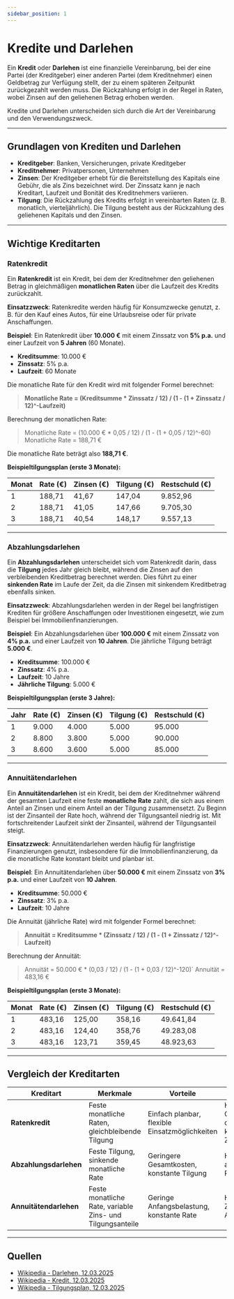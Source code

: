```yaml
---
sidebar_position: 1
---
```


# Kredite und Darlehen  

Ein **Kredit** oder **Darlehen** ist eine finanzielle Vereinbarung, bei der eine Partei (der Kreditgeber) einer anderen Partei (dem Kreditnehmer) einen Geldbetrag zur Verfügung stellt, der zu einem späteren Zeitpunkt zurückgezahlt werden muss. Die Rückzahlung erfolgt in der Regel in Raten, wobei Zinsen auf den geliehenen Betrag erhoben werden.  

Kredite und Darlehen unterscheiden sich durch die Art der Vereinbarung und den Verwendungszweck.  

***

## Grundlagen von Krediten und Darlehen  

- **Kreditgeber**: Banken, Versicherungen, private Kreditgeber  
- **Kreditnehmer**: Privatpersonen, Unternehmen  
- **Zinsen**: Der Kreditgeber erhebt für die Bereitstellung des Kapitals eine Gebühr, die als Zins bezeichnet wird. Der Zinssatz kann je nach Kreditart, Laufzeit und Bonität des Kreditnehmers variieren.  
- **Tilgung**: Die Rückzahlung des Kredits erfolgt in vereinbarten Raten (z. B. monatlich, vierteljährlich). Die Tilgung besteht aus der Rückzahlung des geliehenen Kapitals und den Zinsen.

***

## Wichtige Kreditarten  

### Ratenkredit  
Ein **Ratenkredit** ist ein Kredit, bei dem der Kreditnehmer den geliehenen Betrag in gleichmäßigen **monatlichen Raten** über die Laufzeit des Kredits zurückzahlt. 

**Einsatzzweck**: Ratenkredite werden häufig für Konsumzwecke genutzt, z. B. für den Kauf eines Autos, für eine Urlaubsreise oder für private Anschaffungen.  

**Beispiel**: Ein Ratenkredit über **10.000 €** mit einem Zinssatz von **5% p.a.** und einer Laufzeit von **5 Jahren** (60 Monate).  

- **Kreditsumme**: 10.000 €
- **Zinssatz**: 5% p.a.
- **Laufzeit**: 60 Monate  

Die monatliche Rate für den Kredit wird mit folgender Formel berechnet:  

>**Monatliche Rate = (Kreditsumme * Zinssatz / 12) / (1 - (1 + Zinssatz / 12)^-Laufzeit)**  

Berechnung der monatlichen Rate:  
>Monatliche Rate = (10.000 € * 0,05 / 12) / (1 - (1 + 0,05 / 12)^-60)  
>Monatliche Rate = 188,71 €  

Die monatliche Rate beträgt also **188,71 €**.  

**Beispieltilgungsplan (erste 3 Monate):**

| Monat | Rate (€) | Zinsen (€) | Tilgung (€) | Restschuld (€) |
|-------|----------|------------|-------------|----------------|
| 1     | 188,71   | 41,67      | 147,04      | 9.852,96       |
| 2     | 188,71   | 41,05      | 147,66      | 9.705,30       |
| 3     | 188,71   | 40,54      | 148,17      | 9.557,13       |

---

### Abzahlungsdarlehen  
Ein **Abzahlungsdarlehen** unterscheidet sich vom Ratenkredit darin, dass die **Tilgung** jedes Jahr gleich bleibt, während die Zinsen auf den verbleibenden Kreditbetrag berechnet werden. Dies führt zu einer **sinkenden Rate** im Laufe der Zeit, da die Zinsen mit sinkendem Kreditbetrag ebenfalls sinken.  

**Einsatzzweck**: Abzahlungsdarlehen werden in der Regel bei langfristigen Krediten für größere Anschaffungen oder Investitionen eingesetzt, wie zum Beispiel bei Immobilienfinanzierungen.  

**Beispiel**: Ein Abzahlungsdarlehen über **100.000 €** mit einem Zinssatz von **4% p.a.** und einer Laufzeit von **10 Jahren**. Die jährliche Tilgung beträgt **5.000 €**.  

- **Kreditsumme**: 100.000 €
- **Zinssatz**: 4% p.a.
- **Laufzeit**: 10 Jahre  
- **Jährliche Tilgung**: 5.000 €  

**Beispieltilgungsplan (erste 3 Jahre):**

| Jahr | Rate (€) | Zinsen (€) | Tilgung (€) | Restschuld (€) |
|------|----------|------------|-------------|----------------|
| 1    | 9.000    | 4.000      | 5.000       | 95.000         |
| 2    | 8.800    | 3.800      | 5.000       | 90.000         |
| 3    | 8.600    | 3.600      | 5.000       | 85.000         |

---

### Annuitätendarlehen  
Ein **Annuitätendarlehen** ist ein Kredit, bei dem der Kreditnehmer während der gesamten Laufzeit eine feste **monatliche Rate** zahlt, die sich aus einem Anteil an Zinsen und einem Anteil an der Tilgung zusammensetzt. Zu Beginn ist der Zinsanteil der Rate hoch, während der Tilgungsanteil niedrig ist. Mit fortschreitender Laufzeit sinkt der Zinsanteil, während der Tilgungsanteil steigt.  

**Einsatzzweck**: Annuitätendarlehen werden häufig für langfristige Finanzierungen genutzt, insbesondere für die Immobilienfinanzierung, da die monatliche Rate konstant bleibt und planbar ist.  

**Beispiel**: Ein Annuitätendarlehen über **50.000 €** mit einem Zinssatz von **3% p.a.** und einer Laufzeit von **10 Jahren**.  

- **Kreditsumme**: 50.000 €
- **Zinssatz**: 3% p.a.
- **Laufzeit**: 10 Jahre  

Die Annuität (jährliche Rate) wird mit folgender Formel berechnet:

>**Annuität = Kreditsumme * (Zinssatz / 12) / (1 - (1 + Zinssatz / 12)^-Laufzeit)**  

Berechnung der Annuität:  
>Annuität = 50.000 € * (0,03 / 12) / (1 - (1 + 0,03 / 12)^-120)´
>Annuität = 483,16 €  

**Beispieltilgungsplan (erste 3 Monate):**

| Monat | Rate (€) | Zinsen (€) | Tilgung (€) | Restschuld (€) |
|-------|----------|------------|-------------|----------------|
| 1     | 483,16   | 125,00     | 358,16      | 49.641,84      |
| 2     | 483,16   | 124,40     | 358,76      | 49.283,08      |
| 3     | 483,16   | 123,71     | 359,45      | 48.923,63      |

---

## Vergleich der Kreditarten  

| Kreditart            | Merkmale                                         | Vorteile                                           | Nachteile                                      | Einsatzzweck                                     |
|----------------------|-------------------------------------------------|--------------------------------------------------|------------------------------------------------|--------------------------------------------------|
| **Ratenkredit**      | Feste monatliche Raten, gleichbleibende Tilgung | Einfach planbar, flexible Einsatzmöglichkeiten   | Höhere Gesamtkosten durch konstant hohe Zinsen | Konsumkredite (z. B. Auto, Urlaub)               |
| **Abzahlungsdarlehen**| Feste Tilgung, sinkende monatliche Rate         | Geringere Gesamtkosten, konstante Tilgung        | Hohe anfängliche Rate                        | Langfristige Kredite (z. B. Immobilien)          |
| **Annuitätendarlehen**| Feste monatliche Rate, variable Zins- und Tilgungsanteile | Geringe Anfangsbelastung, konstante Rate        | Höhere Zinslast am Anfang                    | Immobilienfinanzierungen und langfristige Kredite |

***

## Quellen  

- [Wikipedia - Darlehen, 12.03.2025](https://de.wikipedia.org/wiki/Darlehen_(Deutschland))
- [Wikipedia - Kredit, 12.03.2025](https://de.wikipedia.org/wiki/Kredit)
- [Wikipedia - Tilgungsplan, 12.03.2025](https://de.wikipedia.org/wiki/Tilgungsplan)